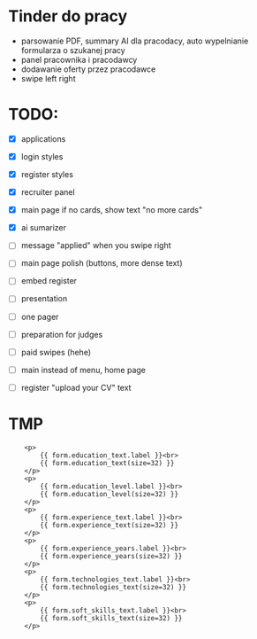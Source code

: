 # Tinder do pracy

- parsowanie PDF, summary AI dla pracodacy, auto wypelnianie formularza o szukanej pracy
- panel pracownika i pracodawcy
- dodawanie oferty przez pracodawce
- swipe left right


# TODO:
- [x] applications
- [x] login styles
- [x] register styles
- [x] recruiter panel
- [x] main page if no cards, show text "no more cards"
- [x] ai sumarizer
- [ ] message "applied" when you swipe right
- [ ] main page polish (buttons, more dense text)
- [ ] embed register
- [ ] presentation
- [ ] one pager
- [ ] preparation for judges
- [ ] paid swipes (hehe)
- [ ] main instead of menu, home page
- [ ] register "upload your CV" text






# TMP

        <p>
            {{ form.education_text.label }}<br>
            {{ form.education_text(size=32) }}
        </p>
        <p>
            {{ form.education_level.label }}<br>
            {{ form.education_level(size=32) }}
        </p>
        <p>
            {{ form.experience_text.label }}<br>
            {{ form.experience_text(size=32) }}
        </p>
        <p>
            {{ form.experience_years.label }}<br>
            {{ form.experience_years(size=32) }}
        </p>
        <p>
            {{ form.technologies_text.label }}<br>
            {{ form.technologies_text(size=32) }}
        </p>
        <p>
            {{ form.soft_skills_text.label }}<br>
            {{ form.soft_skills_text(size=32) }}
        </p>
